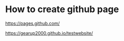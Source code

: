 # How to create github page
[
](https://pages.github.com/)https://pages.github.com/

https://gearup2000.github.io/testwebsite/
